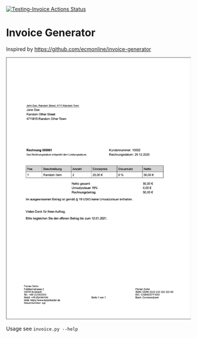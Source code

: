 [![Testing-Invoice Actions Status](https://github.com/katzefudder/invoice_generator/workflows/Testing-Invoice/badge.svg)](https://github.com/katzefudder/invoice_generator/actions)

# Invoice Generator
Inspired by https://github.com/ecmonline/invoice-generator

![rendered invoice](https://github.com/katzefudder/invoice_generator/blob/master/invoice.png)

Usage see `invoice.py --help`